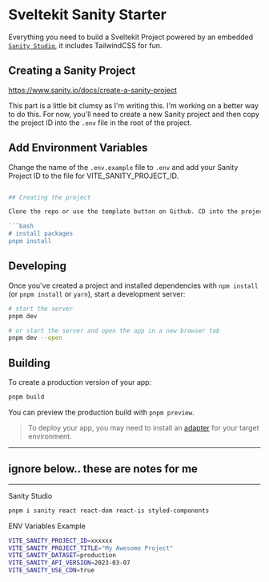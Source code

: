 # Sveltekit Sanity Starter

Everything you need to build a Sveltekit Project powered by an embedded [`Sanity Studio`](https://sanity.io), it includes TailwindCSS for fun.

## Creating a Sanity Project

https://www.sanity.io/docs/create-a-sanity-project

This part is a little bit clumsy as I'm writing this. I'm working on a better way to do this. For now, you'll need to create a new Sanity project and then copy the project ID into the `.env` file in the root of the project.

## Add Environment Variables

Change the name of the `.env.example` file to `.env` and add your Sanity Project ID to the file for VITE_SANITY_PROJECT_ID.

````bash

## Creating the project

Clone the repo or use the template button on Github. CD into the project and install the dependencies using the package manager of your choice. I'll be using `pnpm` for this example.

```bash
# install packages
pnpm install
````

## Developing

Once you've created a project and installed dependencies with `npm install` (or `pnpm install` or `yarn`), start a development server:

```bash
# start the server
pnpm dev

# or start the server and open the app in a new browser tab
pnpm dev --open
```

## Building

To create a production version of your app:

```bash
pnpm build
```

You can preview the production build with `pnpm preview`.

> To deploy your app, you may need to install an [adapter](https://kit.svelte.dev/docs/adapters) for your target environment.

---

## ignore below.. these are notes for me

---

Sanity Studio

```bash
pnpm i sanity react react-dom react-is styled-components
```

ENV Variables Example

```bash
VITE_SANITY_PROJECT_ID=xxxxxx
VITE_SANITY_PROJECT_TITLE="My Awesome Project"
VITE_SANITY_DATASET=production
VITE_SANITY_API_VERSION=2023-03-07
VITE_SANITY_USE_CDN=true
```
